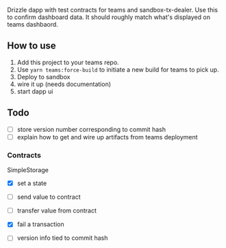 Drizzle dapp with test contracts for teams and sandbox-tx-dealer. Use this to
confirm dashboard data. It should roughly match what's displayed on teams
dashbaord.

## How to use
  1. Add this project to your teams repo.
  1. Use `yarn teams:force-build` to initiate a new build for teams to pick up.
  1. Deploy to sandbox
  1. wire it up (needs documentation)
  1. start dapp ui


## Todo
  - [ ] store version number corresponding to commit hash
  - [ ] explain how to get and wire up artifacts from teams deployment

### Contracts

SimpleStorage

  - [x] set a state
  - [ ] send value to contract
  - [ ] transfer value from contract
  - [x] fail a transaction
  - [ ] version info tied to commit hash

